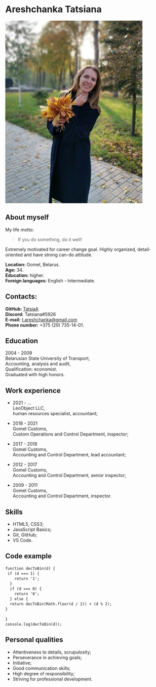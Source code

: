 # Areshchanka Tatsiana

![My Photo](/IMG_22.jpg)

## About myself
My life motto:  
> If you do something, do it well!  

Extremely motivated for career change goal. Highly organized, detail-oriented and have strong can-do attitude.    

**Location:** Gomel, Belarus.  
**Age:** 34.  
**Education:** higher.  
**Foreign languages:** English - Intermediate.  

## Contacts:  
  
**GitHub:** [TatsiaA](https://github.com/TatsiaA)  
**Discord:** Tatsiana#5926  
**E-mail:** t.areshchanka@gmail.com  
**Phone number:** +375 (29) 735-14-01.  

## Education

2004 - 2009   
Belarusian State University of Transport,  
Accounting, analysis and audit,  
Qualification: economist.  
Graduated with high honors.  

## Work experience

* 2021 - ...  
LeoObject LLC,  
human resources specialist, accountant;  

* 2018 - 2021  
Gomel Customs,  
Custom Operations and Control Department, inspector;  

* 2017 - 2018  
Gomel Customs,  
Accounting and Control Department, lead accountant;  

* 2012 - 2017  
Gomel Customs,  
Accounting and Control Department, senior inspector;  

* 2009 - 2011  
Gomel Customs,  
Accounting and Control Department, inspector.  

## Skills

* HTML5, CSS3;
* JavaScript Basics;
* Git, GitHub;
* VS Code.

## Code example

```
function decToBin(d) {
 if (d === 1) {
    return '1';
  }
  if (d === 0) {
    return '0';
  } else {
  return decToBin(Math.floor(d / 2)) + (d % 2);
}
  
}
console.log(decToBin(d));
```

## Personal qualities

* Attentiveness to details, scrupulosity;
* Perseverance in achieving goals;
* Initiative;
* Good communication skills;
* High degree of responsibility;
* Striving for professional development.





